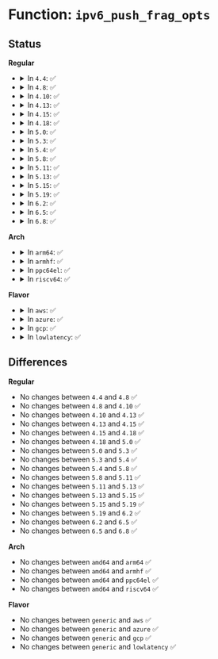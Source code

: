 # Function: <code>ipv6_push_frag_opts</code>

## Status
<b>Regular</b>
<ul>
<li>
<details>
<summary>In <code>4.4</code>: ✅</summary>

```c
void ipv6_push_frag_opts(struct sk_buff *skb, struct ipv6_txoptions *opt, u8 *proto);
```

**Collision:** Unique Global

**Inline:** No

**Transformation:** False

**Instances:**

```
In net/ipv6/exthdrs.c (ffffffff817f3cd0)
Location: net/ipv6/exthdrs.c:707
Inline: False
Direct callers:
  - net/ipv6/ip6_output.c:ip6_xmit
  - net/ipv6/ip6_output.c:__ip6_make_skb
```
**Symbols:**

```
ffffffff817f3cd0-ffffffff817f3cf2: ipv6_push_frag_opts (STB_GLOBAL)
```
</details>
</li>
<li>
<details>
<summary>In <code>4.8</code>: ✅</summary>

```c
void ipv6_push_frag_opts(struct sk_buff *skb, struct ipv6_txoptions *opt, u8 *proto);
```

**Collision:** Unique Global

**Inline:** No

**Transformation:** False

**Instances:**

```
In net/ipv6/exthdrs.c (ffffffff81862bf0)
Location: net/ipv6/exthdrs.c:734
Inline: False
Direct callers:
  - net/ipv6/ip6_output.c:__ip6_make_skb
  - net/ipv6/ip6_output.c:ip6_xmit
```
**Symbols:**

```
ffffffff81862bf0-ffffffff81862c12: ipv6_push_frag_opts (STB_GLOBAL)
```
</details>
</li>
<li>
<details>
<summary>In <code>4.10</code>: ✅</summary>

```c
void ipv6_push_frag_opts(struct sk_buff *skb, struct ipv6_txoptions *opt, u8 *proto);
```

**Collision:** Unique Global

**Inline:** No

**Transformation:** False

**Instances:**

```
In net/ipv6/exthdrs.c (ffffffff81895200)
Location: net/ipv6/exthdrs.c:950
Inline: False
Direct callers:
  - net/ipv6/ip6_output.c:__ip6_make_skb
  - net/ipv6/ip6_output.c:ip6_xmit
```
**Symbols:**

```
ffffffff81895200-ffffffff81895222: ipv6_push_frag_opts (STB_GLOBAL)
```
</details>
</li>
<li>
<details>
<summary>In <code>4.13</code>: ✅</summary>

```c
void ipv6_push_frag_opts(struct sk_buff *skb, struct ipv6_txoptions *opt, u8 *proto);
```

**Collision:** Unique Global

**Inline:** No

**Transformation:** False

**Instances:**

```
In net/ipv6/exthdrs.c (ffffffff818ba3e0)
Location: net/ipv6/exthdrs.c:951
Inline: False
Direct callers:
  - net/ipv6/ip6_output.c:__ip6_make_skb
  - net/ipv6/ip6_output.c:ip6_xmit
```
**Symbols:**

```
ffffffff818ba3e0-ffffffff818ba403: ipv6_push_frag_opts (STB_GLOBAL)
```
</details>
</li>
<li>
<details>
<summary>In <code>4.15</code>: ✅</summary>

```c
void ipv6_push_frag_opts(struct sk_buff *skb, struct ipv6_txoptions *opt, u8 *proto);
```

**Collision:** Unique Global

**Inline:** No

**Transformation:** False

**Instances:**

```
In net/ipv6/exthdrs.c (ffffffff8193d3c0)
Location: net/ipv6/exthdrs.c:1001
Inline: False
Direct callers:
  - net/ipv6/ip6_output.c:__ip6_make_skb
  - net/ipv6/ip6_output.c:ip6_xmit
```
**Symbols:**

```
ffffffff8193d3c0-ffffffff8193d3e3: ipv6_push_frag_opts (STB_GLOBAL)
```
</details>
</li>
<li>
<details>
<summary>In <code>4.18</code>: ✅</summary>

```c
void ipv6_push_frag_opts(struct sk_buff *skb, struct ipv6_txoptions *opt, u8 *proto);
```

**Collision:** Unique Global

**Inline:** No

**Transformation:** False

**Instances:**

```
In net/ipv6/exthdrs.c (ffffffff819963d0)
Location: net/ipv6/exthdrs.c:988
Inline: False
Direct callers:
  - net/ipv6/ip6_output.c:__ip6_make_skb
  - net/ipv6/ip6_output.c:ip6_xmit
```
**Symbols:**

```
ffffffff819963d0-ffffffff819963f2: ipv6_push_frag_opts (STB_GLOBAL)
```
</details>
</li>
<li>
<details>
<summary>In <code>5.0</code>: ✅</summary>

```c
void ipv6_push_frag_opts(struct sk_buff *skb, struct ipv6_txoptions *opt, u8 *proto);
```

**Collision:** Unique Global

**Inline:** No

**Transformation:** False

**Instances:**

```
In net/ipv6/exthdrs.c (ffffffff819ccce0)
Location: net/ipv6/exthdrs.c:988
Inline: False
Direct callers:
  - net/ipv6/ip6_output.c:__ip6_make_skb
  - net/ipv6/ip6_output.c:ip6_xmit
```
**Symbols:**

```
ffffffff819ccce0-ffffffff819ccd02: ipv6_push_frag_opts (STB_GLOBAL)
```
</details>
</li>
<li>
<details>
<summary>In <code>5.3</code>: ✅</summary>

```c
void ipv6_push_frag_opts(struct sk_buff *skb, struct ipv6_txoptions *opt, u8 *proto);
```

**Collision:** Unique Global

**Inline:** No

**Transformation:** False

**Instances:**

```
In net/ipv6/exthdrs.c (ffffffff81a3b7a0)
Location: net/ipv6/exthdrs.c:984
Inline: False
Direct callers:
  - net/ipv6/ip6_output.c:__ip6_make_skb
  - net/ipv6/ip6_output.c:ip6_xmit
```
**Symbols:**

```
ffffffff81a3b7a0-ffffffff81a3b7c2: ipv6_push_frag_opts (STB_GLOBAL)
```
</details>
</li>
<li>
<details>
<summary>In <code>5.4</code>: ✅</summary>

```c
void ipv6_push_frag_opts(struct sk_buff *skb, struct ipv6_txoptions *opt, u8 *proto);
```

**Collision:** Unique Global

**Inline:** No

**Transformation:** False

**Instances:**

```
In net/ipv6/exthdrs.c (ffffffff81a72420)
Location: net/ipv6/exthdrs.c:984
Inline: False
Direct callers:
  - net/ipv6/ip6_output.c:__ip6_make_skb
  - net/ipv6/ip6_output.c:ip6_xmit
```
**Symbols:**

```
ffffffff81a72420-ffffffff81a72442: ipv6_push_frag_opts (STB_GLOBAL)
```
</details>
</li>
<li>
<details>
<summary>In <code>5.8</code>: ✅</summary>

```c
void ipv6_push_frag_opts(struct sk_buff *skb, struct ipv6_txoptions *opt, u8 *proto);
```

**Collision:** Unique Global

**Inline:** No

**Transformation:** False

**Instances:**

```
In net/ipv6/exthdrs.c (ffffffff81b6bc10)
Location: net/ipv6/exthdrs.c:1181
Inline: False
Direct callers:
  - net/ipv6/ip6_output.c:__ip6_make_skb
  - net/ipv6/ip6_output.c:ip6_xmit
```
**Symbols:**

```
ffffffff81b6bc10-ffffffff81b6bc32: ipv6_push_frag_opts (STB_GLOBAL)
```
</details>
</li>
<li>
<details>
<summary>In <code>5.11</code>: ✅</summary>

```c
void ipv6_push_frag_opts(struct sk_buff *skb, struct ipv6_txoptions *opt, u8 *proto);
```

**Collision:** Unique Global

**Inline:** No

**Transformation:** False

**Instances:**

```
In net/ipv6/exthdrs.c (ffffffff81b7a680)
Location: net/ipv6/exthdrs.c:1176
Inline: False
Direct callers:
  - net/ipv6/ip6_output.c:__ip6_make_skb
  - net/ipv6/ip6_output.c:ip6_xmit
```
**Symbols:**

```
ffffffff81b7a680-ffffffff81b7a6a2: ipv6_push_frag_opts (STB_GLOBAL)
```
</details>
</li>
<li>
<details>
<summary>In <code>5.13</code>: ✅</summary>

```c
void ipv6_push_frag_opts(struct sk_buff *skb, struct ipv6_txoptions *opt, u8 *proto);
```

**Collision:** Unique Global

**Inline:** No

**Transformation:** False

**Instances:**

```
In net/ipv6/exthdrs.c (ffffffff81b690d0)
Location: net/ipv6/exthdrs.c:1176
Inline: False
Direct callers:
  - net/ipv6/ip6_output.c:__ip6_make_skb
  - net/ipv6/ip6_output.c:ip6_xmit
```
**Symbols:**

```
ffffffff81b690d0-ffffffff81b690f2: ipv6_push_frag_opts (STB_GLOBAL)
```
</details>
</li>
<li>
<details>
<summary>In <code>5.15</code>: ✅</summary>

```c
void ipv6_push_frag_opts(struct sk_buff *skb, struct ipv6_txoptions *opt, u8 *proto);
```

**Collision:** Unique Global

**Inline:** No

**Transformation:** False

**Instances:**

```
In net/ipv6/exthdrs.c (ffffffff81c30d20)
Location: net/ipv6/exthdrs.c:1224
Inline: False
Direct callers:
  - net/ipv6/ip6_output.c:__ip6_make_skb
  - net/ipv6/ip6_output.c:ip6_xmit
```
**Symbols:**

```
ffffffff81c30d20-ffffffff81c30d42: ipv6_push_frag_opts (STB_GLOBAL)
```
</details>
</li>
<li>
<details>
<summary>In <code>5.19</code>: ✅</summary>

```c
void ipv6_push_frag_opts(struct sk_buff *skb, struct ipv6_txoptions *opt, u8 *proto);
```

**Collision:** Unique Global

**Inline:** No

**Transformation:** False

**Instances:**

```
In net/ipv6/exthdrs.c (ffffffff81dceb60)
Location: net/ipv6/exthdrs.c:1225
Inline: False
Direct callers:
  - net/ipv6/ip6_output.c:__ip6_make_skb
  - net/ipv6/ip6_output.c:ip6_xmit
```
**Symbols:**

```
ffffffff81dceb60-ffffffff81dceb9e: ipv6_push_frag_opts (STB_GLOBAL)
```
</details>
</li>
<li>
<details>
<summary>In <code>6.2</code>: ✅</summary>

```c
void ipv6_push_frag_opts(struct sk_buff *skb, struct ipv6_txoptions *opt, u8 *proto);
```

**Collision:** Unique Global

**Inline:** No

**Transformation:** False

**Instances:**

```
In net/ipv6/exthdrs.c (ffffffff81f9fd40)
Location: net/ipv6/exthdrs.c:1225
Inline: False
Direct callers:
  - net/ipv6/ip6_output.c:__ip6_make_skb
  - net/ipv6/ip6_output.c:ip6_xmit
```
**Symbols:**

```
ffffffff81f9fd40-ffffffff81f9fd7e: ipv6_push_frag_opts (STB_GLOBAL)
```
</details>
</li>
<li>
<details>
<summary>In <code>6.5</code>: ✅</summary>

```c
void ipv6_push_frag_opts(struct sk_buff *skb, struct ipv6_txoptions *opt, u8 *proto);
```

**Collision:** Unique Global

**Inline:** No

**Transformation:** False

**Instances:**

```
In net/ipv6/exthdrs.c (ffffffff82000820)
Location: net/ipv6/exthdrs.c:1192
Inline: False
Direct callers:
  - net/ipv6/ip6_output.c:__ip6_make_skb
  - net/ipv6/ip6_output.c:ip6_xmit
```
**Symbols:**

```
ffffffff82000820-ffffffff8200085e: ipv6_push_frag_opts (STB_GLOBAL)
```
</details>
</li>
<li>
<details>
<summary>In <code>6.8</code>: ✅</summary>

```c
void ipv6_push_frag_opts(struct sk_buff *skb, struct ipv6_txoptions *opt, u8 *proto);
```

**Collision:** Unique Global

**Inline:** No

**Transformation:** False

**Instances:**

```
In net/ipv6/exthdrs.c (ffffffff820cf660)
Location: net/ipv6/exthdrs.c:1197
Inline: False
Direct callers:
  - net/ipv6/ip6_output.c:__ip6_make_skb
  - net/ipv6/ip6_output.c:ip6_xmit
```
**Symbols:**

```
ffffffff820cf660-ffffffff820cf69e: ipv6_push_frag_opts (STB_GLOBAL)
```
</details>
</li>
</ul>
<b>Arch</b>
<ul>
<li>
<details>
<summary>In <code>arm64</code>: ✅</summary>

```c
void ipv6_push_frag_opts(struct sk_buff *skb, struct ipv6_txoptions *opt, u8 *proto);
```

**Collision:** Unique Global

**Inline:** No

**Transformation:** False

**Instances:**

```
In net/ipv6/exthdrs.c (ffff800010d3acd0)
Location: net/ipv6/exthdrs.c:984
Inline: False
Direct callers:
  - net/ipv6/ip6_output.c:__ip6_make_skb
  - net/ipv6/ip6_output.c:ip6_xmit
```
**Symbols:**

```
ffff800010d3acd0-ffff800010d3ad1c: ipv6_push_frag_opts (STB_GLOBAL)
```
</details>
</li>
<li>
<details>
<summary>In <code>armhf</code>: ✅</summary>

```c
void ipv6_push_frag_opts(struct sk_buff *skb, struct ipv6_txoptions *opt, u8 *proto);
```

**Collision:** Unique Global

**Inline:** No

**Transformation:** False

**Instances:**

```
In net/ipv6/exthdrs.c (c0e3d64c)
Location: net/ipv6/exthdrs.c:984
Inline: False
Direct callers:
  - net/ipv6/ip6_output.c:__ip6_make_skb
  - net/ipv6/ip6_output.c:ip6_xmit
```
**Symbols:**

```
c0e3d64c-c0e3d67c: ipv6_push_frag_opts (STB_GLOBAL)
```
</details>
</li>
<li>
<details>
<summary>In <code>ppc64el</code>: ✅</summary>

```c
void ipv6_push_frag_opts(struct sk_buff *skb, struct ipv6_txoptions *opt, u8 *proto);
```

**Collision:** Unique Global

**Inline:** No

**Transformation:** False

**Instances:**

```
In net/ipv6/exthdrs.c (c000000000e6e460)
Location: net/ipv6/exthdrs.c:984
Inline: False
Direct callers:
  - net/ipv6/ip6_output.c:__ip6_make_skb
  - net/ipv6/ip6_output.c:ip6_xmit
```
**Symbols:**

```
c000000000e6e460-c000000000e6e488: ipv6_push_frag_opts (STB_GLOBAL)
```
</details>
</li>
<li>
<details>
<summary>In <code>riscv64</code>: ✅</summary>

```c
void ipv6_push_frag_opts(struct sk_buff *skb, struct ipv6_txoptions *opt, u8 *proto);
```

**Collision:** Unique Global

**Inline:** No

**Transformation:** False

**Instances:**

```
In net/ipv6/exthdrs.c (ffffffe000877a4c)
Location: net/ipv6/exthdrs.c:984
Inline: False
Direct callers:
  - net/ipv6/ip6_output.c:__ip6_make_skb
  - net/ipv6/ip6_output.c:ip6_xmit
```
**Symbols:**

```
ffffffe000877a4c-ffffffe000877a8c: ipv6_push_frag_opts (STB_GLOBAL)
```
</details>
</li>
</ul>
<b>Flavor</b>
<ul>
<li>
<details>
<summary>In <code>aws</code>: ✅</summary>

```c
void ipv6_push_frag_opts(struct sk_buff *skb, struct ipv6_txoptions *opt, u8 *proto);
```

**Collision:** Unique Global

**Inline:** No

**Transformation:** False

**Instances:**

```
In net/ipv6/exthdrs.c (ffffffff81a11ab0)
Location: net/ipv6/exthdrs.c:984
Inline: False
Direct callers:
  - net/ipv6/ip6_output.c:__ip6_make_skb
  - net/ipv6/ip6_output.c:ip6_xmit
```
**Symbols:**

```
ffffffff81a11ab0-ffffffff81a11ad2: ipv6_push_frag_opts (STB_GLOBAL)
```
</details>
</li>
<li>
<details>
<summary>In <code>azure</code>: ✅</summary>

```c
void ipv6_push_frag_opts(struct sk_buff *skb, struct ipv6_txoptions *opt, u8 *proto);
```

**Collision:** Unique Global

**Inline:** No

**Transformation:** False

**Instances:**

```
In net/ipv6/exthdrs.c (ffffffff819ce870)
Location: net/ipv6/exthdrs.c:984
Inline: False
Direct callers:
  - net/ipv6/ip6_output.c:__ip6_make_skb
  - net/ipv6/ip6_output.c:ip6_xmit
```
**Symbols:**

```
ffffffff819ce870-ffffffff819ce892: ipv6_push_frag_opts (STB_GLOBAL)
```
</details>
</li>
<li>
<details>
<summary>In <code>gcp</code>: ✅</summary>

```c
void ipv6_push_frag_opts(struct sk_buff *skb, struct ipv6_txoptions *opt, u8 *proto);
```

**Collision:** Unique Global

**Inline:** No

**Transformation:** False

**Instances:**

```
In net/ipv6/exthdrs.c (ffffffff81a7c530)
Location: net/ipv6/exthdrs.c:984
Inline: False
Direct callers:
  - net/ipv6/ip6_output.c:__ip6_make_skb
  - net/ipv6/ip6_output.c:ip6_xmit
```
**Symbols:**

```
ffffffff81a7c530-ffffffff81a7c552: ipv6_push_frag_opts (STB_GLOBAL)
```
</details>
</li>
<li>
<details>
<summary>In <code>lowlatency</code>: ✅</summary>

```c
void ipv6_push_frag_opts(struct sk_buff *skb, struct ipv6_txoptions *opt, u8 *proto);
```

**Collision:** Unique Global

**Inline:** No

**Transformation:** False

**Instances:**

```
In net/ipv6/exthdrs.c (ffffffff81a88d80)
Location: net/ipv6/exthdrs.c:984
Inline: False
Direct callers:
  - net/ipv6/ip6_output.c:__ip6_make_skb
  - net/ipv6/ip6_output.c:ip6_xmit
```
**Symbols:**

```
ffffffff81a88d80-ffffffff81a88da2: ipv6_push_frag_opts (STB_GLOBAL)
```
</details>
</li>
</ul>

## Differences
<b>Regular</b>
<ul>
<li>
No changes between <code>4.4</code> and <code>4.8</code> ✅
</li>
<li>
No changes between <code>4.8</code> and <code>4.10</code> ✅
</li>
<li>
No changes between <code>4.10</code> and <code>4.13</code> ✅
</li>
<li>
No changes between <code>4.13</code> and <code>4.15</code> ✅
</li>
<li>
No changes between <code>4.15</code> and <code>4.18</code> ✅
</li>
<li>
No changes between <code>4.18</code> and <code>5.0</code> ✅
</li>
<li>
No changes between <code>5.0</code> and <code>5.3</code> ✅
</li>
<li>
No changes between <code>5.3</code> and <code>5.4</code> ✅
</li>
<li>
No changes between <code>5.4</code> and <code>5.8</code> ✅
</li>
<li>
No changes between <code>5.8</code> and <code>5.11</code> ✅
</li>
<li>
No changes between <code>5.11</code> and <code>5.13</code> ✅
</li>
<li>
No changes between <code>5.13</code> and <code>5.15</code> ✅
</li>
<li>
No changes between <code>5.15</code> and <code>5.19</code> ✅
</li>
<li>
No changes between <code>5.19</code> and <code>6.2</code> ✅
</li>
<li>
No changes between <code>6.2</code> and <code>6.5</code> ✅
</li>
<li>
No changes between <code>6.5</code> and <code>6.8</code> ✅
</li>
</ul>
<b>Arch</b>
<ul>
<li>
No changes between <code>amd64</code> and <code>arm64</code> ✅
</li>
<li>
No changes between <code>amd64</code> and <code>armhf</code> ✅
</li>
<li>
No changes between <code>amd64</code> and <code>ppc64el</code> ✅
</li>
<li>
No changes between <code>amd64</code> and <code>riscv64</code> ✅
</li>
</ul>
<b>Flavor</b>
<ul>
<li>
No changes between <code>generic</code> and <code>aws</code> ✅
</li>
<li>
No changes between <code>generic</code> and <code>azure</code> ✅
</li>
<li>
No changes between <code>generic</code> and <code>gcp</code> ✅
</li>
<li>
No changes between <code>generic</code> and <code>lowlatency</code> ✅
</li>
</ul>
